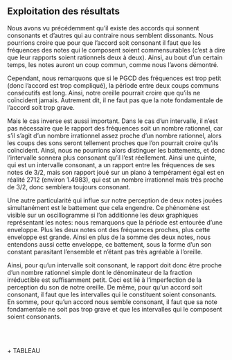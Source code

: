 ## Exploitation des résultats

<p>Nous avons vu pr&eacute;c&eacute;demment qu&rsquo;il existe des accords qui sonnent consonants et d&rsquo;autres qui au contraire nous semblent dissonants. Nous pourrions croire que pour que l&rsquo;accord soit consonant il faut que les fr&eacute;quences des notes qui le composent soient commensurables (c&rsquo;est &agrave; dire que leur rapports soient rationnels deux &agrave; deux). Ainsi, au bout d&rsquo;un certain temps, les notes auront un coup commun, comme nous l&rsquo;avons d&eacute;montr&eacute;.</p>
<p>Cependant, nous remarquons que si le PGCD des fr&eacute;quences est trop petit (donc l&rsquo;accord est trop compliqu&eacute;), la p&eacute;riode entre deux coups communs cons&eacute;cutifs est long. Ainsi, notre oreille pourrait croire que qu&rsquo;ils ne co&iuml;ncident jamais. Autrement dit, il ne faut pas que la note fondamentale de l&rsquo;accord soit trop grave.</p>
<p>Mais le cas inverse est aussi important. Dans le cas d&rsquo;un intervalle, il n&rsquo;est pas n&eacute;cessaire que le rapport des fr&eacute;quences soit un nombre rationnel, car s&rsquo;il s&rsquo;agit d&rsquo;un nombre irrationnel assez proche d&rsquo;un nombre rationnel, alors les coups des sons seront tellement proches que l&rsquo;on pourrait croire qu&rsquo;ils co&iuml;ncident. Ainsi, nous ne pourrions alors distinguer les battements, et donc l&rsquo;intervalle sonnera plus consonant qu&rsquo;il l&rsquo;est r&eacute;ellement. Ainsi une quinte, qui est un intervalle consonant, a un rapport entre les fr&eacute;quences de ses notes de 3/2, mais son rapport jou&eacute; sur un piano &agrave; temp&eacute;rament &eacute;gal est en r&eacute;alit&eacute; 2712 (environ 1.4983), qui est un nombre irrationnel mais tr&egrave;s proche de 3/2, donc semblera toujours consonant.</p>
<p>Une autre particularit&eacute; qui influe sur notre perception de deux notes jou&eacute;es simultan&eacute;ment est le battement que cela engendre. Ce ph&eacute;nom&egrave;ne est visible sur un oscillogramme si l&rsquo;on additionne les deux graphiques repr&eacute;sentant les notes: nous remarquons que la p&eacute;riode est entour&eacute;e d&rsquo;une enveloppe. Plus les deux notes ont des fr&eacute;quences proches, plus cette enveloppe est grande. Ainsi en plus de la somme des deux notes, nous entendons aussi cette enveloppe, ce battement, sous la forme d&rsquo;un son constant parasitant l&rsquo;ensemble et n&rsquo;&eacute;tant pas tr&egrave;s agr&eacute;able &agrave; l&rsquo;oreille.</p>
<p>Ainsi, pour qu&rsquo;un intervalle soit consonant, le rapport doit donc &ecirc;tre proche d&rsquo;un nombre rationnel simple dont le d&eacute;nominateur de la fraction irr&eacute;ductible est suffisamment petit. Ceci est li&eacute; &agrave; l&rsquo;imperfection de la perception du son de notre oreille. De m&ecirc;me, pour qu&rsquo;un accord soit consonant, il faut que les intervalles qui le constituent soient consonants. En somme, pour qu&rsquo;un accord nous semble consonant, il faut que sa note fondamentale ne soit pas trop grave et que les intervalles qui le composent soient consonants.</p>
<p><br /><br /></p>

<p>
+ TABLEAU
</p>